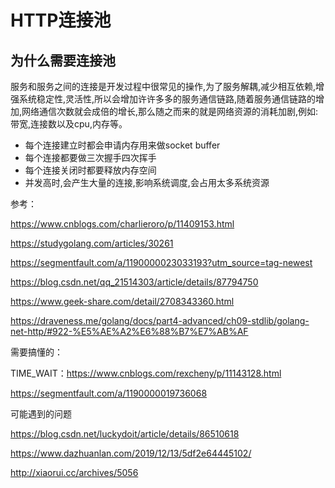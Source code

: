 # HTTP连接池

## 为什么需要连接池

服务和服务之间的连接是开发过程中很常见的操作,为了服务解耦,减少相互依赖,增强系统稳定性,灵活性,所以会增加许许多多的服务通信链路,随着服务通信链路的增加,网络通信次数就会成倍的增长,那么随之而来的就是网络资源的消耗加剧,例如:带宽,连接数以及cpu,内存等。

- 每个连接建立时都会申请内存用来做socket buffer
- 每个连接都要做三次握手四次挥手
- 每个连接关闭时都要释放内存空间
- 并发高时,会产生大量的连接,影响系统调度,会占用太多系统资源



参考：

https://www.cnblogs.com/charlieroro/p/11409153.html

https://studygolang.com/articles/30261

https://segmentfault.com/a/1190000023033193?utm_source=tag-newest

https://blog.csdn.net/qq_21514303/article/details/87794750

https://www.geek-share.com/detail/2708343360.html 

https://draveness.me/golang/docs/part4-advanced/ch09-stdlib/golang-net-http/#922-%E5%AE%A2%E6%88%B7%E7%AB%AF



需要搞懂的：

TIME_WAIT：https://www.cnblogs.com/rexcheny/p/11143128.html



https://segmentfault.com/a/1190000019736068



可能遇到的问题

https://blog.csdn.net/luckydoit/article/details/86510618

https://www.dazhuanlan.com/2019/12/13/5df2e64445102/

http://xiaorui.cc/archives/5056